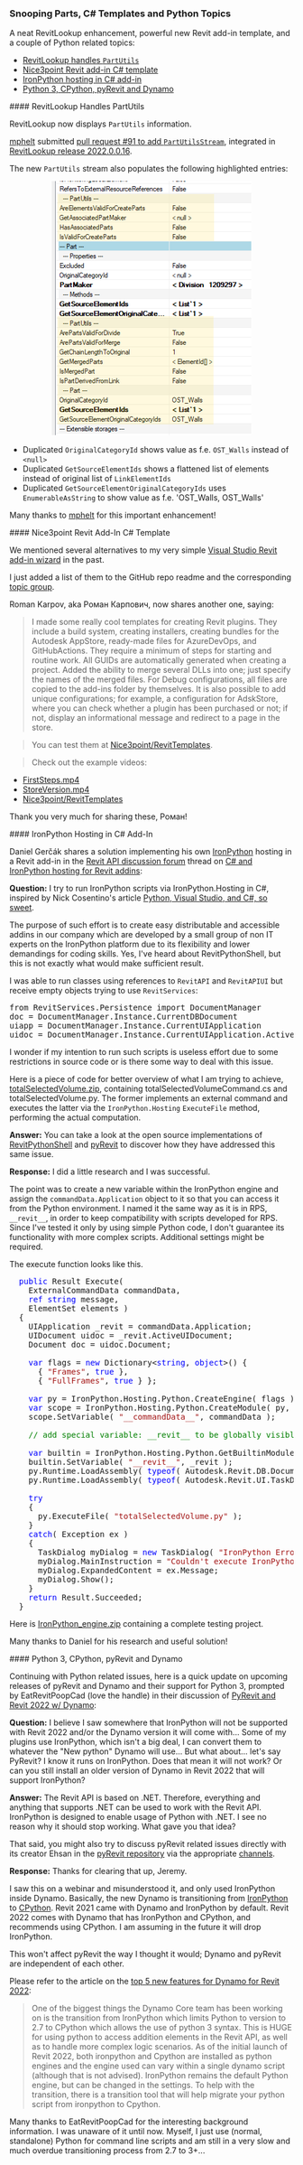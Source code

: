 <head>
<meta http-equiv="Content-Type" content="text/html; charset=utf-8">
<link rel="stylesheet" type="text/css" href="bc.css">
<script src="https://cdn.rawgit.com/google/code-prettify/master/loader/run_prettify.js" type="text/javascript"></script>
</head>

<!---

- https://github.com/jeremytammik/RevitLookup/pull/91
  https://github.com/jeremytammik/RevitLookup/releases/tag/2022.0.0.16
  integrated pull request #91 by @mphelt to add PartUtilsStream
  https://github.com/mphelt
  Adds PartUtilsStream that populates highlighted entries:
  a/img/revitlookup_PartUtilsStream.png
  Duplicated OriginalCategoryId shows value as f.e. OST_Walls instead of < null >.
  Duplicated GetSourceElementIds shows a 'flattened' list of elements instead of original list of LinkElementIds.
  Duplicated GetSourceElementOriginalCategoryIds uses EnumerableAsString to show value as f.e. 'OST_Walls, OST_Walls'.

- C# templates for Revit
  Роман Карпович <nice3point@gmail.com>
  Hi Jeremy, I made some really cool templates for creating revit plugins. With a build system, creating installers and bundles for the Autodesk Store. Ready-made files for AzureDevOps, GitHubActions have been written. A minimum of steps for starting and routine work, all GUIDs are generated by themselves when creating a project. Added the ability to merge several DLLs into one, just specify the names of the merged files. For Debug configurations, all files are copied to the addons folder by themselves. It is also possible to add unique configurations, for example, a configuration for AdskStore, where you can check whether a plugin is purchased or not, in the second case, display an informational message and redirect to a page in the store. You can test them here https://github.com/Nice3point/RevitTemplates and share them on your blog. Video with an example in the attached files.
  FirstSteps.mp4 -- https://drive.google.com/file/d/1Pm0tygJNRcXP_8O8XCsk2C5Jt3FQFCym/view
  StoreVersion.mp4 -- https://drive.google.com/file/d/1bPveyMoGi0U9MVTT0UxWVPK7gXb2amJu/view
  https://github.com/Nice3point/RevitTemplates

- C# and IronPython Hosting for Revit addins
  https://forums.autodesk.com/t5/revit-api-forum/c-and-ironpython-hosting-for-revit-addins/m-p/10629723
  
- CPython and Python 3
  PyRevit and Revit 2022 w/ Dynamo
  https://forums.autodesk.com/t5/revit-api-forum/pyrevit-and-revit-2022-w-dynamo/m-p/10638367

twitter:

add #thebuildingcoder

A neat RevitLookup enhancement for snooping PartUtils, a couple of Python related topics and a powerful new Revit add-in template for the #RevitAPI #DynamoBim @AutodeskForge @AutodeskRevit #bim #ForgeDevCon https://autode.sk/snoopparts

A neat RevitLookup enhancement, powerful new Revit add-in template, and a couple of Python related topics
&ndash; RevitLookup handles <code>PartUtils</code>
&ndash; Nice3point Revit add-in C&#35; template
&ndash; IronPython hosting in C&#35; add-in
&ndash; Python 3, CPython, pyRevit and Dynamo...

linkedin:

A neat RevitLookup enhancement for snooping PartUtils, a couple of Python related topics and a powerful new Revit add-in template for the #RevitAPI

https://autode.sk/snoopparts

- RevitLookup handles PartUtils
- Nice3point Revit add-in C# template
- IronPython hosting in C# add-in
- Python 3, CPython, pyRevit and Dynamo...

#bim #DynamoBim #ForgeDevCon #Revit #API #IFC #SDK #AI #VisualStudio #Autodesk #AEC #adsk

the [Revit API discussion forum](http://forums.autodesk.com/t5/revit-api-forum/bd-p/160) thread

<center>
<img src="img/" alt="" title="" width="600"/>
<p style="font-size: 80%; font-style:italic"></p>
</center>

**Question:** 

**Answer:**

**Response:**  

Many thanks to  for this very helpful explanation!

<pre class="code">
</pre>

-->

### Snooping Parts, C&#35; Templates and Python Topics

A neat RevitLookup enhancement, powerful new Revit add-in template, and a couple of Python related topics:

- [RevitLookup handles `PartUtils`](#2)
- [Nice3point Revit add-in C&#35; template](#3)
- [IronPython hosting in C&#35; add-in](#4)
- [Python 3, CPython, pyRevit and Dynamo](#5)

####<a name="2"></a> RevitLookup Handles PartUtils

RevitLookup now displays `PartUtils` information.

[mphelt](https://github.com/mphelt) submitted
[pull request #91 to add `PartUtilsStream`](https://github.com/jeremytammik/RevitLookup/pull/91),
integrated in [RevitLookup release 2022.0.0.16](https://github.com/jeremytammik/RevitLookup/releases/tag/2022.0.0.16).

The new `PartUtils` stream also populates the following highlighted entries:

<center>
<img src="img/revitlookup_PartUtilsStream.png" alt="Snoop PartUtils" title="Snoop PartUtils" width="354"/> <!-- 354 -->
</center>

- Duplicated `OriginalCategoryId` shows value as f.e. `OST_Walls` instead of <code>&lt;null&gt;</code>
- Duplicated `GetSourceElementIds` shows a flattened list of elements instead of original list of `LinkElementIds`
- Duplicated `GetSourceElementOriginalCategoryIds` uses `EnumerableAsString` to show value as f.e. 'OST_Walls, OST_Walls'

Many thanks to [mphelt](https://github.com/mphelt) for this important enhancement!


####<a name="3"></a> Nice3point Revit Add-In C&#35; Template 

We mentioned several alternatives to
my very simple [Visual Studio Revit add-in wizard](https://github.com/jeremytammik/VisualStudioRevitAddinWizard) in
the past.

I just added a list of them to the GitHub repo readme and
the corresponding [topic group](https://thebuildingcoder.typepad.com/blog/about-the-author.html#5.20).

Roman Karpov, aka Роман Карпович, now shares another one, saying:

> I made some really cool templates for creating Revit plugins.
They include a build system, creating installers, creating bundles for the Autodesk AppStore, ready-made files for AzureDevOps, and GitHubActions.
They require a minimum of steps for starting and routine work.
All GUIDs are automatically generated when creating a project.
Added the ability to merge several DLLs into one; just specify the names of the merged files.
For Debug configurations, all files are copied to the add-ins folder by themselves.
It is also possible to add unique configurations; for example, a configuration for AdskStore, where you can check whether a plugin has been purchased or not; if not, display an informational message and redirect to a page in the store.

> You can test them at [Nice3point/RevitTemplates](https://github.com/Nice3point/RevitTemplates).

> Check out the example videos:

- [FirstSteps.mp4](https://drive.google.com/file/d/1Pm0tygJNRcXP_8O8XCsk2C5Jt3FQFCym/view)
- [StoreVersion.mp4](https://drive.google.com/file/d/1bPveyMoGi0U9MVTT0UxWVPK7gXb2amJu/view)
- [Nice3point/RevitTemplates](https://github.com/Nice3point/RevitTemplates)

Thank you very much for sharing these, Роман!


####<a name="4"></a> IronPython Hosting in C&#35; Add-In

Daniel Gerčák shares a solution implementing his
own [IronPython](https://ironpython.net) hosting in a Revit add-in in
the [Revit API discussion forum](http://forums.autodesk.com/t5/revit-api-forum/bd-p/160) thread
on [C&#35; and IronPython hosting for Revit addins](https://forums.autodesk.com/t5/revit-api-forum/c-and-ironpython-hosting-for-revit-addins/m-p/10629723):


**Question:** I try to run IronPython scripts via IronPython.Hosting in C#, inspired by Nick Cosentino's
article [Python, Visual Studio, and C&#35;, so sweet](https://www.codeproject.com/Articles/657698/Python-Visual-Studio-and-Csharp-So-Sweet).

The purpose of such effort is to create easy distributable and accessible addins in our company which are developed by a small group of non IT experts on the IronPython platform due to its flexibility and lower demandings for coding skills.
Yes, I've heard about RevitPythonShell, but this is not exactly what would make sufficient result.

I was able to run classes using references to `RevitAPI` and `RevitAPIUI` but receive empty objects trying to use `RevitServices`:

<pre class="prettyprint">
from RevitServices.Persistence import DocumentManager
doc = DocumentManager.Instance.CurrentDBDocument
uiapp = DocumentManager.Instance.CurrentUIApplication
uidoc = DocumentManager.Instance.CurrentUIApplication.ActiveUIDocument
</pre>

I wonder if my intention to run such scripts is useless effort due to some restrictions in source code or is there some way to deal with this issue.

Here is a piece of code for better overview of what I am trying to achieve,
[totalSelectedVolume.zip](zip/dg_totalSelectedVolume.zip),
containing totalSelectedVolumeCommand.cs and totalSelectedVolume.py.
The former implements an external command and executes the latter via the `IronPython.Hosting` `ExecuteFile` method, performing the actual computation.

**Answer:** You can take a look at the open source implementations
of [RevitPythonShell](https://github.com/architecture-building-systems/revitpythonshell)
and [pyRevit](https://github.com/eirannejad/pyRevit) to
discover how they have addressed this same issue.

**Response:** I did a little research and I was successful.

The point was to create a new variable within the IronPython engine and assign the `commandData.Application` object to it so that you can access it from the Python environment.
I named it the same way as it is in RPS, `__revit__`, in order to keep compatibility with scripts developed for RPS.
Since I've tested it only by using simple Python code, I don't guarantee its functionality with more complex scripts.
Additional settings might be required.

The execute function looks like this.

<pre class="code">
&nbsp;&nbsp;<span style="color:blue;">public</span>&nbsp;Result&nbsp;Execute(
&nbsp;&nbsp;&nbsp;&nbsp;ExternalCommandData&nbsp;commandData,
&nbsp;&nbsp;&nbsp;&nbsp;<span style="color:blue;">ref</span>&nbsp;<span style="color:blue;">string</span>&nbsp;message,
&nbsp;&nbsp;&nbsp;&nbsp;ElementSet&nbsp;elements&nbsp;)
&nbsp;&nbsp;{
&nbsp;&nbsp;&nbsp;&nbsp;UIApplication&nbsp;_revit&nbsp;=&nbsp;commandData.Application;
&nbsp;&nbsp;&nbsp;&nbsp;UIDocument&nbsp;uidoc&nbsp;=&nbsp;_revit.ActiveUIDocument;
&nbsp;&nbsp;&nbsp;&nbsp;Document&nbsp;doc&nbsp;=&nbsp;uidoc.Document;
 
&nbsp;&nbsp;&nbsp;&nbsp;<span style="color:blue;">var</span>&nbsp;flags&nbsp;=&nbsp;<span style="color:blue;">new</span>&nbsp;Dictionary&lt;<span style="color:blue;">string</span>,&nbsp;<span style="color:blue;">object</span>&gt;()&nbsp;{
&nbsp;&nbsp;&nbsp;&nbsp;&nbsp;&nbsp;{&nbsp;<span style="color:#a31515;">&quot;Frames&quot;</span>,&nbsp;<span style="color:blue;">true</span>&nbsp;},
&nbsp;&nbsp;&nbsp;&nbsp;&nbsp;&nbsp;{&nbsp;<span style="color:#a31515;">&quot;FullFrames&quot;</span>,&nbsp;<span style="color:blue;">true</span>&nbsp;}&nbsp;};
 
&nbsp;&nbsp;&nbsp;&nbsp;<span style="color:blue;">var</span>&nbsp;py&nbsp;=&nbsp;IronPython.Hosting.Python.CreateEngine(&nbsp;flags&nbsp;);
&nbsp;&nbsp;&nbsp;&nbsp;<span style="color:blue;">var</span>&nbsp;scope&nbsp;=&nbsp;IronPython.Hosting.Python.CreateModule(&nbsp;py,&nbsp;<span style="color:#a31515;">&quot;__main__&quot;</span>&nbsp;);
&nbsp;&nbsp;&nbsp;&nbsp;scope.SetVariable(&nbsp;<span style="color:#a31515;">&quot;__commandData__&quot;</span>,&nbsp;commandData&nbsp;);
 
&nbsp;&nbsp;&nbsp;&nbsp;<span style="color:green;">//&nbsp;add&nbsp;special&nbsp;variable:&nbsp;__revit__&nbsp;to&nbsp;be&nbsp;globally&nbsp;visible&nbsp;everywhere:</span>
 
&nbsp;&nbsp;&nbsp;&nbsp;<span style="color:blue;">var</span>&nbsp;builtin&nbsp;=&nbsp;IronPython.Hosting.Python.GetBuiltinModule(&nbsp;py&nbsp;);
&nbsp;&nbsp;&nbsp;&nbsp;builtin.SetVariable(&nbsp;<span style="color:#a31515;">&quot;__revit__&quot;</span>,&nbsp;_revit&nbsp;);
&nbsp;&nbsp;&nbsp;&nbsp;py.Runtime.LoadAssembly(&nbsp;<span style="color:blue;">typeof</span>(&nbsp;Autodesk.Revit.DB.Document&nbsp;).Assembly&nbsp;);
&nbsp;&nbsp;&nbsp;&nbsp;py.Runtime.LoadAssembly(&nbsp;<span style="color:blue;">typeof</span>(&nbsp;Autodesk.Revit.UI.TaskDialog&nbsp;).Assembly&nbsp;);
 
&nbsp;&nbsp;&nbsp;&nbsp;<span style="color:blue;">try</span>
&nbsp;&nbsp;&nbsp;&nbsp;{
&nbsp;&nbsp;&nbsp;&nbsp;&nbsp;&nbsp;py.ExecuteFile(&nbsp;<span style="color:#a31515;">&quot;totalSelectedVolume.py&quot;</span>&nbsp;);
&nbsp;&nbsp;&nbsp;&nbsp;}
&nbsp;&nbsp;&nbsp;&nbsp;<span style="color:blue;">catch</span>(&nbsp;Exception&nbsp;ex&nbsp;)
&nbsp;&nbsp;&nbsp;&nbsp;{
&nbsp;&nbsp;&nbsp;&nbsp;&nbsp;&nbsp;TaskDialog&nbsp;myDialog&nbsp;=&nbsp;<span style="color:blue;">new</span>&nbsp;TaskDialog(&nbsp;<span style="color:#a31515;">&quot;IronPython&nbsp;Error&quot;</span>&nbsp;);
&nbsp;&nbsp;&nbsp;&nbsp;&nbsp;&nbsp;myDialog.MainInstruction&nbsp;=&nbsp;<span style="color:#a31515;">&quot;Couldn&#39;t&nbsp;execute&nbsp;IronPython&nbsp;script&nbsp;totalSelectedVolume.py:&nbsp;&quot;</span>;
&nbsp;&nbsp;&nbsp;&nbsp;&nbsp;&nbsp;myDialog.ExpandedContent&nbsp;=&nbsp;ex.Message;
&nbsp;&nbsp;&nbsp;&nbsp;&nbsp;&nbsp;myDialog.Show();
&nbsp;&nbsp;&nbsp;&nbsp;}
&nbsp;&nbsp;&nbsp;&nbsp;<span style="color:blue;">return</span>&nbsp;Result.Succeeded;
&nbsp;&nbsp;}
</pre>

Here is [IronPython_engine.zip](zip/dg_IronPython_engine.zip) containing a complete testing project.

Many thanks to Daniel for his research and useful solution!

####<a name="5"></a> Python 3, CPython, pyRevit and Dynamo

Continuing with Python related issues, here is a quick update on upcoming releases of pyRevit and Dynamo and their support for Python 3, prompted by 
EatRevitPoopCad (love the handle) in their discussion
of [PyRevit and Revit 2022 w/ Dynamo](https://forums.autodesk.com/t5/revit-api-forum/pyrevit-and-revit-2022-w-dynamo/m-p/10638367):

**Question:** I believe I saw somewhere that IronPython will not be supported with Revit 2022 and/or the Dynamo version it will come with...
Some of my plugins use IronPython, which isn't a big deal, I can convert them to whatever the "New python" Dynamo will use...
But what about... let's say PyRevit?
I know it runs on IronPython.
Does that mean it will not work?
Or can you still install an older version of Dynamo in Revit 2022 that will support IronPython?

**Answer:** The Revit API is based on .NET.
Therefore, everything and anything that supports .NET can be used to work with the Revit API.
IronPython is designed to enable usage of Python with .NET.
I see no reason why it should stop working.
What gave you that idea?

That said, you might also try to discuss pyRevit related issues directly with its creator Ehsan in
the [pyRevit repository](https://github.com/eirannejad/pyRevit) via
the appropriate [channels](https://github.com/eirannejad/pyRevit#staying-updated).

**Response:** Thanks for clearing that up, Jeremy.

I saw this on a webinar and misunderstood it, and only used IronPython inside Dynamo.
Basically, the new Dynamo is transitioning
from [IronPython](https://ironpython.net)
to [CPython](https://github.com/python/cpython).
Revit 2021 came with Dynamo and IronPython by default.
Revit 2022 comes with Dynamo that has IronPython and CPython, and recommends using CPython.
I am assuming in the future it will drop IronPython.

This won't affect pyRevit the way I thought it would; Dynamo and pyRevit are independent of each other.

Please refer to the article
on the [top 5 new features for Dynamo for Revit 2022](https://www.caddmicrosystems.com/blog/top-5-new-features-for-dynamo-for-revit-2022):
 
> One of the biggest things the Dynamo Core team has been working on is the transition from IronPython which limits Python to version to 2.7 to CPython which allows the use of python 3 syntax. This is HUGE for using python to access addition elements in the Revit API, as well as to handle more complex logic scenarios. As of the initial launch of Revit 2022, both ironpython and Cpython are installed as python engines and the engine used can vary within a single dynamo script (although that is not advised).
IronPython remains the default Python engine, but can be changed in the settings.
To help with the transition, there is a transition tool that will help migrate your python script from ironpython to Cpython.

Many thanks to EatRevitPoopCad for the interesting background information.
I was unaware of it until now.
Myself, I just use (normal, standalone) Python for command line scripts and am still in a very slow and much overdue transitioning process from 2.7 to 3+...

